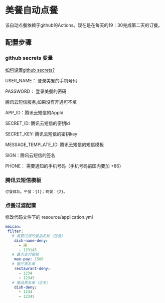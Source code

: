 # 美餐自动点餐
该自动点餐依赖于github的Actions。现在是在每天的19：30完成第二天的订餐。
## 配置步骤
### github secrets 变量
[如何设置github secrets?](https://docs.github.com/cn/actions/reference/encrypted-secrets)

USER_NAME： 登录美餐的手机号码

PASSWORD： 登录美餐的密码



腾讯云短信服务,如果没有开通可不填

APP_ID：腾讯云短信的AppId

SECRET_ID: 腾讯云短信的密钥id

SECRET_KEY: 腾讯云短信的密钥key

MESSAGE_TEMPLATE_ID: 腾讯云短信的短信模板

SIGN：腾讯云短信的签名

PHONE： 需要通知的手机号码（手机号码前国内要加 +86）

### 腾讯云短信模板
```
订餐成功。午餐：{1}；晚餐：{2}。
```

### 点餐过滤配置
修改代码文件下的 resource/application.yml
```yaml
meican:
 filter:
   # 需要过滤的餐品名称（包含）
    dish-name-deny:
      - 辣
      - 123145
   # 最大支付金额
    max-pay: 1500
   # 餐厅黑名单
    restaurant-deny:
      - 1234
      - 12345
   # 餐品黑名单（全名）
    dish-deny:
      - 1234
      - 12345
```